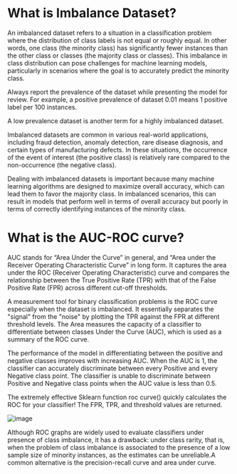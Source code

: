 # What is Imbalance Dataset?

An imbalanced dataset refers to a situation in a classification problem where the distribution of class labels is not equal or roughly equal. In other words, one class (the minority class) has significantly fewer instances than the other class or classes (the majority class or classes). This imbalance in class distribution can pose challenges for machine learning models, particularly in scenarios where the goal is to accurately predict the minority class.

Always report the prevalence of the dataset while presenting the model for review. For example, a positive prevalence of dataset 0.01 means 1 positive label per 100 instances.

A low prevalence dataset is another term for a highly imbalanced dataset.

Imbalanced datasets are common in various real-world applications, including fraud detection, anomaly detection, rare disease diagnosis, and certain types of manufacturing defects. In these situations, the occurrence of the event of interest (the positive class) is relatively rare compared to the non-occurrence (the negative class).

Dealing with imbalanced datasets is important because many machine learning algorithms are designed to maximize overall accuracy, which can lead them to favor the majority class. In imbalanced scenarios, this can result in models that perform well in terms of overall accuracy but poorly in terms of correctly identifying instances of the minority class.

# What is the AUC-ROC curve?

AUC stands for “Area Under the Curve” in general, and “Area under the Receiver Operating Characteristic Curve” in long form. It captures the area under the ROC (Receiver Operating Characteristic) curve and compares the relationship between the True Positive Rate (TPR) with that of the False Positive Rate (FPR) across different cut-off thresholds. 

A measurement tool for binary classification problems is the ROC curve especially when the dataset is imbalanced. It essentially separates the "signal" from the "noise" by plotting the TPR against the FPR at different threshold levels. The Area measures the capacity of a classifier to differentiate between classes Under the Curve (AUC), which is used as a summary of the ROC curve. 

The performance of the model in differentiating between the positive and negative classes improves with increasing AUC. When the AUC is 1, the classifier can accurately discriminate between every Positive and every Negative class point. The classifier is unable to discriminate between Positive and Negative class points when the AUC value is less than 0.5.

The extremely effective Sklearn function roc curve() quickly calculates the ROC for your classifier! The FPR, TPR, and threshold values are returned.

![image](https://github.com/senthilnsk3011/Building-Different-models-comapring/assets/40666655/66b6a4c9-1f76-47c0-855a-091febb3ec31)


Although ROC graphs are widely used to evaluate classifiers under presence of class imbalance, it has a drawback: under class rarity, that is, when the problem of class imbalance is associated to the presence of a low sample size of minority instances, as the estimates can be unreliable.A common alternative is the precision-recall curve and area under curve.

